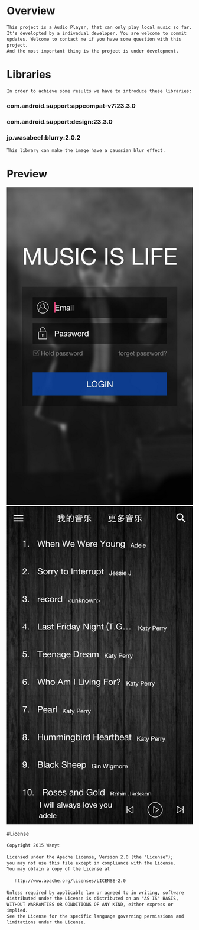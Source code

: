 # Overview
    This project is a Audio Player, that can only play local music so far. It's developted by a indivadual developer, You are welcome to commit updates. Welcome to contact me if you have some question with this project.
    And the most important thing is the project is under development.
 
# Libraries
    In order to achieve some results we have to introduce these libraries:
 
 ### com.android.support:appcompat-v7:23.3.0
 ### com.android.support:design:23.3.0
 ### jp.wasabeef:blurry:2.0.2
    This library can make the image have a gaussian blur effect.

# Preview
![splash/login](preview/music_login.jpg)
![main](preview/music_main.jpg)

#License

    Copyright 2015 Wanyt

    Licensed under the Apache License, Version 2.0 (the "License");
    you may not use this file except in compliance with the License.
    You may obtain a copy of the License at

       http://www.apache.org/licenses/LICENSE-2.0

    Unless required by applicable law or agreed to in writing, software
    distributed under the License is distributed on an "AS IS" BASIS,
    WITHOUT WARRANTIES OR CONDITIONS OF ANY KIND, either express or implied.
    See the License for the specific language governing permissions and
    limitations under the License.
